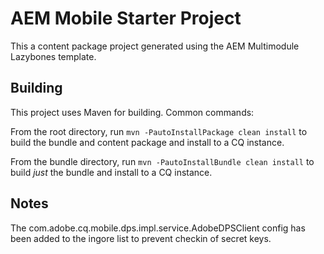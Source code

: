 # AEM Mobile Starter Project

This a content package project generated using the AEM Multimodule Lazybones template.

## Building

This project uses Maven for building. Common commands:

From the root directory, run ``mvn -PautoInstallPackage clean install`` to build the bundle and content package and install to a CQ instance.

From the bundle directory, run ``mvn -PautoInstallBundle clean install`` to build *just* the bundle and install to a CQ instance.

## Notes

The com.adobe.cq.mobile.dps.impl.service.AdobeDPSClient config has been added to the ingore list to prevent checkin of secret keys.


